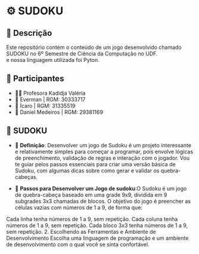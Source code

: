 # ⚙️ SUDOKU

## 📜 Descrição
Este repositório contém o conteúdo  de um jogo desenvolvido chamado SUDOKU no 6º Semestre de Ciência da Computação no UDF.  
e nossa linguagem utilizada foi Pyton.

## 👥 Participantes
- 👩‍🏫 Profesora Kadidja Valéria
- 👤 Everman | RGM: 30333717
- 👤 Ícaro | RGM: 31335519
- 👤 Daniel Medeiros | RGM: 29381169


## 📘 SUDOKU
- 📖 **Definição**: Desenvolver um jogo de Sudoku é um projeto interessante e relativamente simples para começar a programar, pois envolve lógicas de preenchimento, validação de regras e interação com o jogador. Vou te guiar pelos passos essenciais para criar uma versão básica de Sudoku, com algumas dicas sobre como gerar e validar os quebra-cabeças.


- 🔄 **Passos para Desenvolver um Jogo de sudoku**:O Sudoku é um jogo de quebra-cabeça baseado em uma grade 9x9, dividida em 9 subgrades 3x3 chamadas de blocos. O objetivo do jogo é preencher as células vazias com números de 1 a 9, de forma que:

Cada linha tenha números de 1 a 9, sem repetição.
Cada coluna tenha números de 1 a 9, sem repetição.
Cada bloco 3x3 tenha números de 1 a 9, sem repetição.
2. Escolhendo as Ferramentas e Ambiente de Desenvolvimento
Escolha uma linguagem de programação e um ambiente de desenvolvimento com o qual você se sinta confortável. 

